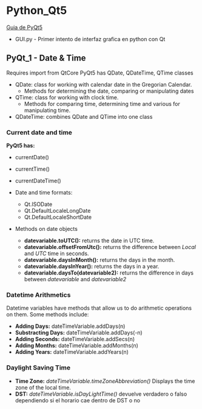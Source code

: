 # Python_Qt5

[Guia de PyQt5](https://www.zetcode.com/gui/pyqt5)
* GUI.py - Primer intento de interfaz grafica en python con Qt

## PyQt_1 - Date & Time
Requires import from QtCore
PyQt5 has QDate, QDateTime, QTime classes
* QDate: class for working with calendar date in the Gregorian Calendar.
    * Methods for determining the date, comparing or manipulating dates
* QTime: class for working with clock time.
    * Methods for comparing time, determining time and various for manipulating time.
* QDateTime: combines QDate and QTime into one class

### Current date and time
**PyQt5 has:**
* currentDate()
* currentTime()
* currentDateTime()


* Date and time formats:
    * Qt.ISODate
    * Qt.DefaultLocaleLongDate
    * Qt.DefaultLocaleShortDate
* Methods on date objects
    * __datevariable.toUTC():__ returns the date in UTC time.
    * __datevariable.offsetFromUtc():__ returns the difference between _Local_ and _UTC_ time in seconds.
    * __datevariable.daysInMonth():__ returns the days in the month.
    * __datevariable.daysInYear():__ returns the days in a year.
    * __datevariable.daysTo(datevariable2):__ returns the difference in days between _datevariable_ and _datevariable2_
### Datetime Arithmetics
Datetime variables have methods that allow us to do arithmetic operations on them. Some methods include:
* __Adding Days:__ dateTimeVariable.addDays(n)
* __Substracting Days:__ dateTimeVariable.addDays(-n)
* __Adding Seconds:__ dateTimeVariable.addSecs(n)
* __Adding Months:__ dateTimeVariable.addMonths(n)
* __Adding Years:__ dateTimeVariable.addYears(n)

### Daylight Saving Time
* __Time Zone:__ _dateTimeVariable.timeZoneAbbreviation()_ Displays the time zone of the local time.
* __DST:__ _dateTimeVariable.isDayLightTime()_ devuelve verdadero o falso dependiendo si el horario cae dentro de DST o no